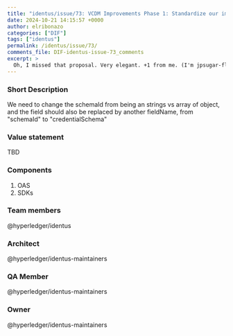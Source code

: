 ```yaml
---
title: "identus/issue/73: VCDM Improvements Phase 1: Standardize our implementation of 1.1 "
date: 2024-10-21 14:15:57 +0000
author: elribonazo
categories: ["DIF"]
tags: ["identus"]
permalink: /identus/issue/73/
comments_file: DIF-identus-issue-73_comments
excerpt: >
  Oh, I missed that proposal. Very elegant. +1 from me. (I'm jpsugar-flow, but this is not work-related for me.)
---
```

### Short Description

We need to change the schemaId from being an  strings vs array of object, and the field should also be replaced by another fieldName, from "schemaId" to "credentialSchema" 

### Value statement

TBD

### Components

1. OAS
2. SDKs

### Team members

@hyperledger/identus

### Architect

@hyperledger/identus-maintainers 

### QA Member

@hyperledger/identus-maintainers 

### Owner

@hyperledger/identus-maintainers 